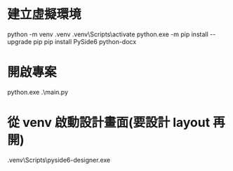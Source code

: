 # 建立虛擬環境
python -m venv .venv
.venv\Scripts\activate
python.exe -m pip install --upgrade pip
pip install PySide6 python-docx

# 開啟專案
python.exe .\main.py   

# 從 venv 啟動設計畫面(要設計 layout 再開)
.venv\Scripts\pyside6-designer.exe